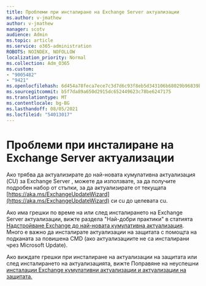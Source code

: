 ```yaml
---
title: Проблеми при инсталиране на Exchange Server актуализации
ms.author: v-jmathew
author: v-jmathew
manager: scotv
audience: Admin
ms.topic: article
ms.service: o365-administration
ROBOTS: NOINDEX, NOFOLLOW
localization_priority: Normal
ms.collection: Adm_O365
ms.custom:
- "9005482"
- "9421"
ms.openlocfilehash: 6d454a78feca7ece7c3d7d6c93f8eb5d343106b68029b96839b5ff28077d0f25
ms.sourcegitcommit: b5f7da89a650d2915dc652449623c78be6247175
ms.translationtype: MT
ms.contentlocale: bg-BG
ms.lasthandoff: 08/05/2021
ms.locfileid: "54013017"
---
```

# <a name="issues-when-installing-exchange-server-updates"></a>Проблеми при инсталиране на Exchange Server актуализации

Ако трябва да актуализирате до най-новата кумулативна актуализация (CU) за Exchange Server , можете да използвате, за да получите подробен набор от стъпки, за да актуализирате от текущата [https://aka.ms/ExchangeUpdateWizard](https://aka.ms/ExchangeUpdateWizard) си cu до целевата cu.

Ако има грешки по време на или след инсталирането на Exchange Server актуализации, вижте раздела "Най-добри практики" в статията [Надстройване Exchange до най-новата кумулативна актуализация](https://docs.microsoft.com/Exchange/plan-and-deploy/install-cumulative-updates). Много е важно да инсталирате актуализации на защитата с помощта на подканата за повишена CMD (ако актуализациите не са инсталирани чрез Microsoft Update).

Ако виждате грешки при инсталиране на актуализации на защитата или след инсталирането на актуализацията, вижте Поправяне на неуспешни [инсталации Exchange кумулативни актуализации и актуализации на защитата.](https://aka.ms/exupdatefaq)
